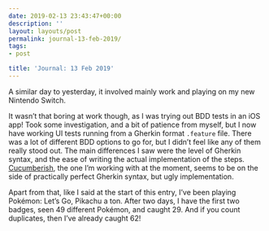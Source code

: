 ```yaml
---
date: 2019-02-13 23:43:47+00:00
description: ''
layout: layouts/post
permalink: journal-13-feb-2019/
tags:
- post

title: 'Journal: 13 Feb 2019'
---
```


<p>A similar day to yesterday, it involved mainly work and playing on my new Nintendo Switch.</p>
<p>It wasn&#8217;t that boring at work though, as I was trying out BDD tests in an iOS app! Took some investigation, and a bit of patience from myself, but I now have working UI tests running from a Gherkin format <code>.feature</code> file. There was a lot of different BDD options to go for, but I didn&#8217;t feel like any of them really stood out. The main differences I saw were the level of Gherkin syntax, and the ease of writing the actual implementation of the steps. <a href="https://github.com/Ahmed-Ali/Cucumberish">Cucumberish</a>, the one I&#8217;m working with at the moment, seems to be on the side of practically perfect Gherkin syntax, but ugly implementation.</p>
<p>Apart from that, like I said at the start of this entry, I&#8217;ve been playing Pokémon: Let&#8217;s Go, Pikachu a ton. After two days, I have the first two badges, seen 49 different Pokémon, and caught 29. And if you count duplicates, then I&#8217;ve already caught 62!</p>
